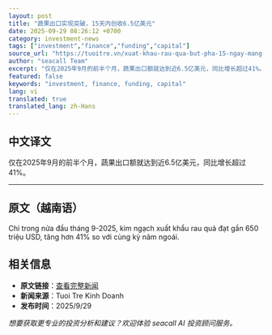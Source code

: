 ```yaml
---
layout: post
title: "蔬果出口实现突破，15天内创收6.5亿美元"
date: 2025-09-29 08:26:12 +0700
category: investment-news
tags: ["investment","finance","funding","capital"]
source_url: "https://tuoitre.vn/xuat-khau-rau-qua-but-pha-15-ngay-mang-ve-650-trieu-usd-20250929094615339.htm"
author: "seacall Team"
excerpt: "仅在2025年9月的前半个月，蔬果出口额就达到近6.5亿美元，同比增长超过41%。..."
featured: false
keywords: "investment, finance, funding, capital"
lang: vi
translated: true
translated_lang: zh-Hans
---
```


## 中文译文

仅在2025年9月的前半个月，蔬果出口额就达到近6.5亿美元，同比增长超过41%。

---

## 原文（越南语）

Chỉ trong nửa đầu tháng 9-2025, kim ngạch xuất khẩu rau quả đạt gần 650 triệu USD, tăng hơn 41% so với cùng kỳ năm ngoái.

## 相关信息

- **原文链接**：[查看完整新闻](https://tuoitre.vn/xuat-khau-rau-qua-but-pha-15-ngay-mang-ve-650-trieu-usd-20250929094615339.htm)
- **新闻来源**：Tuoi Tre Kinh Doanh
- **发布时间**：2025/9/29

*想要获取更专业的投资分析和建议？欢迎体验 seacall AI 投资顾问服务。*